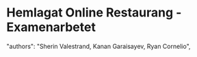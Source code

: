 # Hemlagat Online Restaurang - Examenarbetet

"authors": "Sherin Valestrand, Kanan Garaisayev, Ryan Cornelio",

